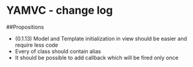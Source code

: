 YAMVC - change log
=============

##Propositions
* (0.1.13) Model and Template initialization in view should be easier and require less code
* Every of class should contain alias
* It should be possible to add callback which will be fired only once

